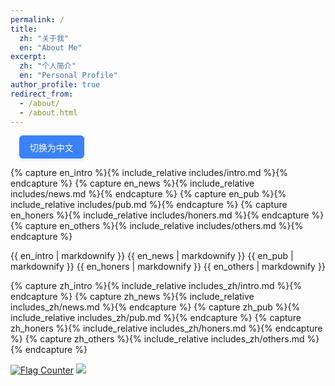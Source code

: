 ```yaml
---
permalink: /
title: 
  zh: "关于我"
  en: "About Me"
excerpt: 
  zh: "个人简介"
  en: "Personal Profile"
author_profile: true
redirect_from: 
  - /about/
  - /about.html
---
```


<span class='anchor' id='about-me'></span>

<!-- 语言切换按钮 -->
<div style="margin: 1em; text-align: left;">
  <button id="lang-toggle" onclick="toggleLang()" style="
    padding: 0.6em 1.2em;
    font-size: 1em;
    font-weight: 500;
    color: #ffffff;
    background-color: #3b82f6;
    border: none;
    border-radius: 6px;
    cursor: pointer;
    transition: all 0.3s ease;
    box-shadow: 0 2px 4px rgba(59, 130, 246, 0.2);
  ">
    <span id="btn-text">切换为中文</span>
  </button>
</div>

{% capture en_intro %}{%  include_relative includes/intro.md %}{% endcapture %}
{% capture en_news %}{%   include_relative includes/news.md %}{% endcapture %}
{% capture en_pub %}{%    include_relative includes/pub.md %}{% endcapture %}
{% capture en_honers %}{% include_relative includes/honers.md %}{% endcapture %}
{% capture en_others %}{% include_relative includes/others.md %}{% endcapture %}

<!-- 同时加载中英文内容，用类名区分 -->
<div class="lang-content lang-en">
{{ en_intro  | markdownify }}
{{ en_news   | markdownify }}
{{ en_pub    | markdownify }}
{{ en_honers | markdownify }}
{{ en_others | markdownify }}
</div>

{% capture zh_intro %}{%  include_relative includes_zh/intro.md %}{% endcapture %}
{% capture zh_news %}{%   include_relative includes_zh/news.md %}{% endcapture %}
{% capture zh_pub %}{%    include_relative includes_zh/pub.md %}{% endcapture %}
{% capture zh_honers %}{% include_relative includes_zh/honers.md %}{% endcapture %}
{% capture zh_others %}{% include_relative includes_zh/others.md %}{% endcapture %}

<div class="lang-content lang-zh" style="display: none;">
  {{ zh_intro  | markdownify }}
  {{ zh_news   | markdownify }}
  {{ zh_pub    | markdownify }}
  {{ zh_honers | markdownify }}
  {{ zh_others | markdownify }}
</div>

<script>
  // 页面加载时初始化显示
  document.addEventListener('DOMContentLoaded', () => {
    const urlParams = new URLSearchParams(window.location.search);
    const currentLang = urlParams.get('lang') || 'en';
    const btnText = document.getElementById('btn-text');
    
    // 显示当前语言内容
    document.querySelector('.lang-en').style.display = currentLang === 'en' ? 'block' : 'none';
    document.querySelector('.lang-zh').style.display = currentLang === 'zh' ? 'block' : 'none';
    btnText.textContent = currentLang === 'en' ? '切换为中文' : 'Switch to English';
  });

  // 切换语言逻辑
  function toggleLang() {
    const urlParams = new URLSearchParams(window.location.search);
    const currentLang = urlParams.get('lang') || 'en';
    const newLang = currentLang === 'en' ? 'zh' : 'en';
    
    // 更新URL参数（不刷新页面）
    urlParams.set('lang', newLang);
    const newUrl = window.location.pathname + (urlParams.toString() ? '?' + urlParams.toString() : '');
    window.history.pushState({}, '', newUrl);
    
    // 切换内容显示
    document.querySelector('.lang-en').style.display = newLang === 'en' ? 'block' : 'none';
    document.querySelector('.lang-zh').style.display = newLang === 'zh' ? 'block' : 'none';
    document.getElementById('btn-text').textContent = newLang === 'en' ? '切换为中文' : 'Switch to English';
  }
</script>

<a href=""><img src="https://s05.flagcounter.com/count2/XcvZ/bg_FFFEFA/txt_000000/border_CCCCCC/columns_2/maxflags_10/viewers_0/labels_0/pageviews_0/flags_0/percent_0/" alt="Flag Counter" border="0"></a>
<a href="https://clustrmaps.com/site/1c76b"  title="ClustrMaps"><img src="//www.clustrmaps.com/map_v2.png?d=xkfYpF7jdZxG0K1rsuHQGjnlMfNBPUUq7pLSiLA0vz0&cl=ffffff" /></a>

<div style="width: 100%; max-width: 200px; height: 0; position: relative; margin: auto;">
  <script type="text/javascript" id="clstr_globe" src="//clustrmaps.com/globe.js?d=xkfYpF7jdZxG0K1rsuHQGjnlMfNBPUUq7pLSiLA0vz0"></script>
</div>
